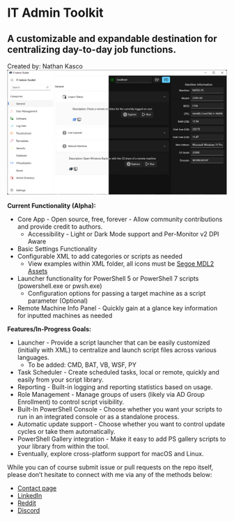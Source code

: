 ﻿# IT Admin Toolkit
## A customizable and expandable destination for centralizing day-to-day job functions.
Created by: Nathan Kasco
![Sample Pic](Assets/ITATKWinUIPromo.jpg)

**Current Functionality (Alpha):**
- Core App - Open source, free, forever - Allow community contributions and provide credit to authors.
    - Accessibility - Light or Dark Mode support and Per-Monitor v2 DPI Aware
- Basic Settings Functionality
- Configurable XML to add categories or scripts as needed
    - View examples within XML folder, all icons must be [Segoe MDL2 Assets](https://docs.microsoft.com/en-us/windows/winui/api/microsoft.ui.xaml.controls.symbol?view=winui-3.0)
- Launcher functionality for PowerShell 5 or PowerShell 7 scripts (powershell.exe or pwsh.exe)
    - Configuration options for passing a target machine as a script parameter (Optional)
- Remote Machine Info Panel - Quickly gain at a glance key information for inputted machines as needed

**Features/In-Progress Goals:**
- Launcher - Provide a script launcher that can be easily customized (initially with XML) to centralize and launch script files across various languages.
    - To be added: CMD, BAT, VB, WSF, PY
- Task Scheduler - Create scheduled tasks, local or remote, quickly and easily from your script library.
- Reporting - Built-in logging and reporting statistics based on usage.
- Role Management - Manage groups of users (likely via AD Group Enrollment) to control script visibility.
- Built-In PowerShell Console - Choose whether you want your scripts to run in an integrated console or as a standalone process.
- Automatic update support - Choose whether you want to control update cycles or take them automatically.
- PowerShell Gallery integration -  Make it easy to add PS gallery scripts to your library from within the tool.
- Eventually, explore cross-platform support for macOS and Linux.

While you can of course submit issue or pull requests on the repo itself, please don’t hesitate to connect with me via any of the methods below:
- [Contact page](https://www.nkasco.com/contact)
- [LinkedIn](https://www.linkedin.com/in/nkasco/)
- [Reddit](https://www.reddit.com/user/nkasco)
- [Discord](https://discordapp.com/users/BusyGiraffe#8669)
